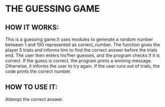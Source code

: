 # THE GUESSING GAME

## HOW IT WORKS:
This is a guessing game.It uses modules to generate a random number between 1 and 100 represented as correct_number.
The function gives the player 5 trials and informs him to find the correct answer before the trials end.
The user then enters his?her guesses, and the program checks if it is correct. If the guess is correct, the program prints a winning message.
Otherwise, it informs the user to try again. If the user runs out of trials, the code prints the correct number.

## HOW TO USE IT:
Attempt the correct answer.
